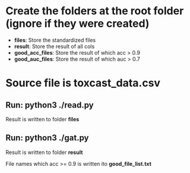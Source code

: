 # Create the folders at the root folder (ignore if they were created)

- **files**: Store the standardized files
- **result**: Store the result of all cols
- **good_acc_files**: Store the result of which acc > 0.9
- **good_auc_files**: Store the result of which auc > 0.7

# Source file is toxcast_data.csv

## Run: python3 ./read.py

Result is written to folder **files**

## Run: python3 ./gat.py

Result is written to folder **result**

File names which acc >= 0.9 is written ito **good_file_list.txt**
